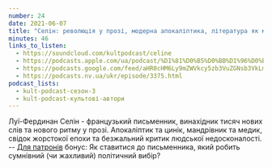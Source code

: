 ```yaml
---
number: 24
date: 2021-06-07
title: "Селін: революція у прозі, модерна апокаліптика, література як медицина"
minutes: 46
links_to_listen:
  - https://soundcloud.com/kultpodcast/celine
  - https://podcasts.apple.com/ua/podcast/%D1%81%D0%B5%D0%BB%D1%96%D0%BD-%D1%80%D0%B5%D0%B2%D0%BE%D0%BB%D1%8E%D1%86%D1%96%D1%8F-%D1%83-%D0%BF%D1%80%D0%BE%D0%B7%D1%96-%D0%BC%D0%BE%D0%B4%D0%B5%D1%80%D0%BD%D0%B0-%D0%B0%D0%BF%D0%BE%D0%BA%D0%B0%D0%BB%D1%96%D0%BF%D1%82%D0%B8%D0%BA%D0%B0-%D0%BB%D1%96%D1%82%D0%B5%D1%80%D0%B0%D1%82%D1%83%D1%80%D0%B0/id1581339249?i=1000532083120
  - https://podcasts.google.com/feed/aHR0cHM6Ly9mZWVkcy5zb3VuZGNsb3VkLmNvbS91c2Vycy9zb3VuZGNsb3VkOnVzZXJzOjg5MjM3MjAyNy9zb3VuZHMucnNz/episode/dGFnOnNvdW5kY2xvdWQsMjAxMDp0cmFja3MvMTA2Mzg4OTg4Nw
  - https://podcasts.nv.ua/ukr/episode/3375.html
podcast_lists:
  - kult-podcast-сезон-3
  - kult-podcast-культові-автори
---
```


Луї-Фердинан Селін - французький письменник, винахідник тисяч нових слів та
нового ритму у прозі. Апокаліптик та цинік, мандрівник та медик, свідок
жорстокої епохи та безжальний критик людської недосконалості. -- [Для
патронів][1] бонус: Як ставитися до письменника, який робить сумнівний (чи
жахливий) політичний вибір?

[1]: https://patreon.com/kultpodcast
